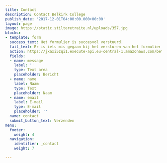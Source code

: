 ```yaml
---
title: Contact
description: Contact Belkirk College
publish_date: '2017-12-01T04:00:00.000+00:00'
layout: page
image: https://static.stilteretraite.nl/uploads/357.jpg
blocks:
- template: form
  success_text: Het formulier is succesvol verstuurd.
  fail_text: Er is iets mis gegaan bij het versturen van het formulier.
  action: https://jxaxi5zqi1.execute-api.eu-central-1.amazonaws.com/beta/sendContactForm
  fields:
  - name: message
    label: ''
    type: Text area
    placeholder: Bericht
  - name: name
    label: Naam
    type: Text
    placeholder: Naam
  - name: email
    label: E-mail
    type: E-mail
    placeholder: ''
  name: contact
  submit_button_text: Verzenden
menu:
  footer:
    weight: 4
  navigation:
    identifier: _contact
    weight: 7

---
```

